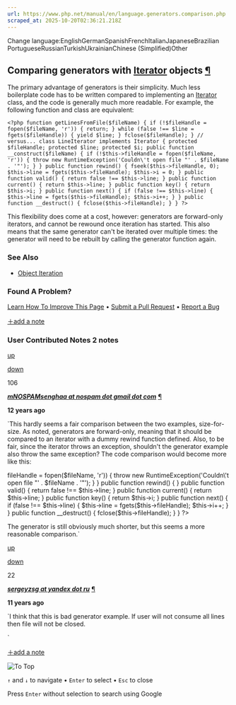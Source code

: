 ```yaml
---
url: https://www.php.net/manual/en/language.generators.comparison.php
scraped_at: 2025-10-20T02:36:21.218Z
---
```


Change language:EnglishGermanSpanishFrenchItalianJapaneseBrazilian PortugueseRussianTurkishUkrainianChinese (Simplified)Other

## Comparing generators with [Iterator](https://www.php.net/manual/en/class.iterator.php) objects [¶](https://www.php.net/manual/en/language.generators.comparison.php\#language.generators.comparison)

The primary advantage of generators is their simplicity. Much less
boilerplate code has to be written compared to implementing an
[Iterator](https://www.php.net/manual/en/class.iterator.php) class, and the code is generally much more
readable. For example, the following function and class are equivalent:


`<?php
function getLinesFromFile($fileName) {
    if (!$fileHandle = fopen($fileName, 'r')) {
        return;
    }
    while (false !== $line = fgets($fileHandle)) {
        yield $line;
    }
    fclose($fileHandle);
}
// versus...
class LineIterator implements Iterator {
    protected $fileHandle;
    protected $line;
    protected $i;
    public function __construct($fileName) {
        if (!$this->fileHandle = fopen($fileName, 'r')) {
            throw new RuntimeException('Couldn\'t open file "' . $fileName . '"');
        }
    }
    public function rewind() {
        fseek($this->fileHandle, 0);
        $this->line = fgets($this->fileHandle);
        $this->i = 0;
    }
    public function valid() {
        return false !== $this->line;
    }
    public function current() {
        return $this->line;
    }
    public function key() {
        return $this->i;
    }
    public function next() {
        if (false !== $this->line) {
            $this->line = fgets($this->fileHandle);
            $this->i++;
        }
    }
    public function __destruct() {
        fclose($this->fileHandle);
    }
}
?>`

This flexibility does come at a cost, however: generators are forward-only
iterators, and cannot be rewound once iteration has started. This also
means that the same generator can't be iterated over multiple times: the
generator will need to be rebuilt by calling the generator function again.


### See Also

- [Object Iteration](https://www.php.net/manual/en/language.oop5.iterations.php)

### Found A Problem?

[Learn How To Improve This Page](https://github.com/php/doc-base/blob/master/README.md "This will take you to our contribution guidelines on GitHub")
•
[Submit a Pull Request](https://github.com/php/doc-en/blob/master/language/generators.xml)
•
[Report a Bug](https://github.com/php/doc-en/issues/new?body=From%20manual%20page:%20https:%2F%2Fphp.net%2Flanguage.generators.comparison%0A%0A---)

[＋add a note](https://www.php.net/manual/add-note.php?sect=language.generators.comparison&repo=en&redirect=https://www.php.net/manual/en/language.generators.comparison.php)

### User Contributed Notes 2 notes

[up](https://www.php.net/manual/vote-note.php?id=112482&page=language.generators.comparison&vote=up "Vote up!")

[down](https://www.php.net/manual/vote-note.php?id=112482&page=language.generators.comparison&vote=down "Vote down!")

106


[**_mNOSPAMsenghaa at nospam dot gmail dot com_**](https://www.php.net/manual/en/language.generators.comparison.php#112482) [¶](https://www.php.net/manual/en/language.generators.comparison.php#112482)

**12 years ago**

`This hardly seems a fair comparison between the two examples, size-for-size. As noted, generators are forward-only, meaning that it should be compared to an iterator with a dummy rewind function defined. Also, to be fair, since the iterator throws an exception, shouldn't the generator example also throw the same exception? The code comparison would become more like this:
<?php
function getLinesFromFile($fileName) {
    if (!$fileHandle = fopen($fileName, 'r')) {
        throw new RuntimeException('Couldn\'t open file "' . $fileName . '"');
    }

    while (false !== $line = fgets($fileHandle)) {
        yield $line;
    }

    fclose($fileHandle);
}
// versus...
class LineIterator implements Iterator {
    protected $fileHandle;

    protected $line;
    protected $i;

    public function __construct($fileName) {
        if (!$this->fileHandle = fopen($fileName, 'r')) {
            throw new RuntimeException('Couldn\'t open file "' . $fileName . '"');
        }
    }

    public function rewind() { }

    public function valid() {
        return false !== $this->line;
    }

    public function current() {
        return $this->line;
    }

    public function key() {
        return $this->i;
    }

    public function next() {
        if (false !== $this->line) {
            $this->line = fgets($this->fileHandle);
            $this->i++;
        }
    }

    public function __destruct() {
        fclose($this->fileHandle);
    }
}
?>
The generator is still obviously much shorter, but this seems a more reasonable comparison.`

[up](https://www.php.net/manual/vote-note.php?id=115173&page=language.generators.comparison&vote=up "Vote up!")

[down](https://www.php.net/manual/vote-note.php?id=115173&page=language.generators.comparison&vote=down "Vote down!")

22


[**_sergeyzsg at yandex dot ru_**](https://www.php.net/manual/en/language.generators.comparison.php#115173) [¶](https://www.php.net/manual/en/language.generators.comparison.php#115173)

**11 years ago**

`I think that this is bad generator example.
If user will not consume all lines then file will not be closed.
<?php
function getLinesFromFile($fileHandle) {
    while (false !== $line = fgets($fileHandle)) {
        yield $line;
    }
}
if ($fileHandle = fopen($fileName, 'r')) {
    /*
    something with getLinesFromFile
    */
    fclose($fileHandle);
}
?>`

[＋add a note](https://www.php.net/manual/add-note.php?sect=language.generators.comparison&repo=en&redirect=https://www.php.net/manual/en/language.generators.comparison.php)

![To Top](https://www.php.net/images/to-top@2x.png)

`↑` and `↓` to navigate •
`Enter` to select •
`Esc` to close


Press `Enter` without
selection to search using Google
